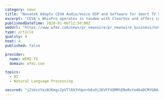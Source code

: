 ```yaml
---
category: news
title: "Novatek Adopts CEVA Audio/Voice DSP and Software for Smart TV SoCs"
excerpt: "CEVA's WhisPro operates in tandem with ClearVox and offers customers like Novatek a robust CEVA DSP-based speech recognition solution for always-listening devices such as smart TVs, smart speakers ..."
publishedDateTime: 2020-01-06T12:50:00Z
webUrl: "https://www.wfmz.com/news/pr_newswire/pr_newswire_business/novatek-adopts-ceva-audio-voice-dsp-and-software-for-smart/article_93c6359c-fa61-549d-80c7-efb827a8ee8a.html"
type: article
quality: 4
heat: 4
published: false

provider:
  name: WFMZ-TV
  domain: wfmz.com

topics:
  - AI
  - Natural Language Processing

secured: "jZsbzzYaiNJKmgc2pVTlRX3VUpn+b8xOj2KVFFXQMRhEReRsYeAbaDCMYOAHJKAb0OOJRD6f7PQLfNxCZc/pEjcoWSgyd9YMlLJw68uf+rbNj6zTBE8CCJE6ZvZq5l++/hZg/B4DuYh6oXXlgRToDjkZAjQPtN1WkN2yl4n+illvhY81EdC1BF1ZRkL3ifU613EKCZqt8vI3gIHdJ009afNnNPkhgjmVGnUw0TU60Kh9S7i4evkBiGiQ1FWHQCTqSIdmczysavn6nqN07gAXy2ouFJwG5r/pb8AkXPFTRZk/Z0B0rXKQ1gb/K0cOY1bo;j5hwrCCSnBxqfkQvsVbQgg=="
---
```


